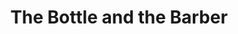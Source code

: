 ---
title: "The Bottle and the Barber"
url: /seattle/the-bottle-and-the-barber/
shop: hairdresser
---